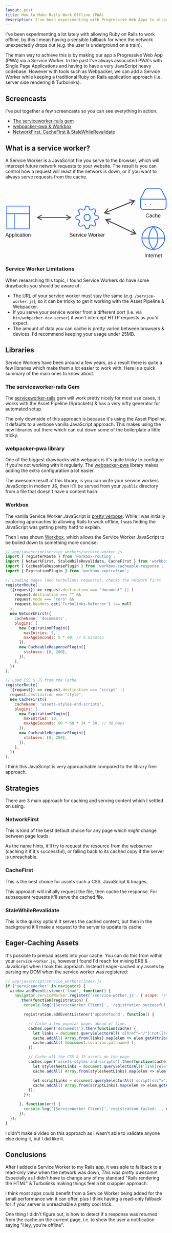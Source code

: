 ```yaml
---
layout: post
title: How to Make Rails Work Offline (PWA)
description: I've been experimenting with Progressive Web Apps to allow Rails to fallback to a read-only mode when the server is unreachable.
---
```


I've been experimenting a lot lately with allowing Ruby on Rails to work offline, by this I mean having a sensible fallback for when the network unexpectedly drops out (e.g. the user is underground on a train).

The main way to achieve this is by making our app a Progressive Web App (PWA) via a Service Worker. In the past I've always associated PWA's with Single Page Applications and having to have a very JavaScript heavy codebase. However with tools such as Webpacker, we can add a Service Worker while keeping a traditional Ruby on Rails application approach (i.e. server side rendering & Turbolinks).

## Screencasts

I've put together a few screencasts so you can see everything in action.

- [The serviceworker-rails gem](https://www.youtube.com/watch?v=EKa6IOBRnHI)
- [webpacker-pwa & Workbox](https://www.youtube.com/watch?v=c9slVBXsXyo)
- [NetworkFirst, CacheFirst & StaleWhileRevalidate](https://www.youtube.com/watch?v=iL7erF3t83o)

## What is a service worker?

A Service Worker is a JavaScript file you serve to the browser, which will intercept future network requests to your website. The result is you can control how a request will react if the network is down, or if you want to always serve requests from the cache.

<svg width="960px" height="441px" viewBox="0 0 960 441" version="1.1" xmlns="http://www.w3.org/2000/svg" xmlns:xlink="http://www.w3.org/1999/xlink">
    <g id="Page-1" stroke="none" stroke-width="1" fill="none" fill-rule="evenodd">
        <g id="service-worker" transform="translate(0.000000, 3.000000)">
            <g id="Application" transform="translate(0.000000, 128.000000)">
                <g id="Group" transform="translate(0.000000, 151.000000)" fill="currentColor" fill-rule="nonzero" font-family="Helvetica" font-size="31" font-weight="normal">
                    <text id="Application">
                        <tspan x="0" y="30">Application</tspan>
                    </text>
                </g>
                <g id="layout" stroke-linecap="round" stroke-linejoin="round" transform="translate(8.000000, 0.000000)" stroke="#3271F0" stroke-width="4">
                    <rect id="Rectangle" x="0" y="0" width="135" height="135" rx="2"></rect>
                    <line x1="0" y1="45" x2="135" y2="45" id="Path"></line>
                    <line x1="45" y1="135" x2="45" y2="45" id="Path"></line>
                </g>
            </g>
            <g id="Service-Worker" transform="translate(381.000000, 128.000000)">
                <g id="Group" transform="translate(0.000000, 151.000000)" fill="currentColor" fill-rule="nonzero" font-family="Helvetica" font-size="31" font-weight="normal">
                    <text id="Service-Worker">
                        <tspan x="0" y="30">Service Worker</tspan>
                    </text>
                </g>
                <g id="settings" stroke-linecap="round" stroke-linejoin="round" transform="translate(38.000000, 0.000000)" stroke="#3271F0" stroke-width="5">
                    <circle id="Oval" cx="67.5" cy="67.5" r="18.5"></circle>
                    <path d="M112.909091,85.9090909 C111.237874,89.69578 112.039778,94.1183996 114.934091,97.0772727 L115.302273,97.4454545 C117.606809,99.7474286 118.9017,102.871114 118.9017,106.128409 C118.9017,109.385704 117.606809,112.50939 115.302273,114.811364 C113.000299,117.1159 109.876613,118.410791 106.619318,118.410791 C103.362023,118.410791 100.238338,117.1159 97.9363636,114.811364 L97.5681818,114.443182 C94.6093087,111.548868 90.1866891,110.746965 86.4,112.418182 C82.6907485,114.007919 80.2797315,117.648555 80.2636364,121.684091 L80.2636364,122.727273 C80.2636364,129.505313 74.7689492,135 67.9909091,135 C61.212869,135 55.7181818,129.505313 55.7181818,122.727273 L55.7181818,122.175 C55.620961,118.018662 52.9928495,114.344173 49.0909091,112.909091 C45.30422,111.237874 40.8816004,112.039778 37.9227273,114.934091 L37.5545455,115.302273 C35.2525714,117.606809 32.1288862,118.9017 28.8715909,118.9017 C25.6142956,118.9017 22.4906104,117.606809 20.1886364,115.302273 C17.8840999,113.000299 16.5892092,109.876613 16.5892092,106.619318 C16.5892092,103.362023 17.8840999,100.238338 20.1886364,97.9363636 L20.5568182,97.5681818 C23.4511315,94.6093087 24.2530351,90.1866891 22.5818182,86.4 C20.992081,82.6907485 17.3514452,80.2797315 13.3159091,80.2636364 L12.2727273,80.2636364 C5.49468716,80.2636364 0,74.7689492 0,67.9909091 C0,61.212869 5.49468716,55.7181818 12.2727273,55.7181818 L12.825,55.7181818 C16.9813381,55.620961 20.6558273,52.9928495 22.0909091,49.0909091 C23.762126,45.30422 22.9602224,40.8816004 20.0659091,37.9227273 L19.6977273,37.5545455 C17.3931908,35.2525714 16.0983001,32.1288862 16.0983001,28.8715909 C16.0983001,25.6142956 17.3931908,22.4906104 19.6977273,20.1886364 C21.9997013,17.8840999 25.1233865,16.5892092 28.3806818,16.5892092 C31.6379771,16.5892092 34.7616623,17.8840999 37.0636364,20.1886364 L37.4318182,20.5568182 C40.3906913,23.4511315 44.8133109,24.2530351 48.6,22.5818182 L49.0909091,22.5818182 C52.8001605,20.992081 55.2111776,17.3514452 55.2272727,13.3159091 L55.2272727,12.2727273 C55.2272727,5.49468716 60.7219599,0 67.5,0 C74.2780401,0 79.7727273,5.49468716 79.7727273,12.2727273 L79.7727273,12.825 C79.7888224,16.8605361 82.1998395,20.5011719 85.9090909,22.0909091 C89.69578,23.762126 94.1183996,22.9602224 97.0772727,20.0659091 L97.4454545,19.6977273 C99.7474286,17.3931908 102.871114,16.0983001 106.128409,16.0983001 C109.385704,16.0983001 112.50939,17.3931908 114.811364,19.6977273 C117.1159,21.9997013 118.410791,25.1233865 118.410791,28.3806818 C118.410791,31.6379771 117.1159,34.7616623 114.811364,37.0636364 L114.443182,37.4318182 C111.548868,40.3906913 110.746965,44.8133109 112.418182,48.6 L112.418182,49.0909091 C114.007919,52.8001605 117.648555,55.2111776 121.684091,55.2272727 L122.727273,55.2272727 C129.505313,55.2272727 135,60.7219599 135,67.5 C135,74.2780401 129.505313,79.7727273 122.727273,79.7727273 L122.175,79.7727273 C118.139464,79.7888224 114.498828,82.1998395 112.909091,85.9090909 Z" id="Path"></path>
                </g>
            </g>
            <g id="Internet" transform="translate(813.000000, 250.000000)">
                <g id="Group" transform="translate(15.000000, 151.000000)" fill="currentColor" fill-rule="nonzero" font-family="Helvetica" font-size="31" font-weight="normal">
                    <text id="Internet">
                        <tspan x="0" y="30">Internet</tspan>
                    </text>
                </g>
                <g id="globe" stroke-linecap="round" stroke-linejoin="round" stroke="#3271F0" stroke-width="5">
                    <circle id="Oval" cx="67.5" cy="67.5" r="67.5"></circle>
                    <line x1="0" y1="67.5" x2="135" y2="67.5" id="Path"></line>
                    <path d="M68,0 C84.8836425,18.483882 94.4785811,42.4712285 95,67.5 C94.4785811,92.5287715 84.8836425,116.516118 68,135 C51.1163575,116.516118 41.5214189,92.5287715 41,67.5 C41.5214189,42.4712285 51.1163575,18.483882 68,0 L68,0 Z" id="Path"></path>
                </g>
            </g>
            <g id="Cache" transform="translate(804.000000, 25.000000)">
                <g id="hard-drive" stroke-linecap="round" stroke-linejoin="round" stroke="#3271F0" stroke-width="5">
                    <line x1="153" y1="62" x2="0" y2="62" id="Path"></line>
                    <path d="M26.3925,8.46375 L0,61 L0,106.75 C0,115.172342 6.85004333,122 15.3,122 L137.7,122 C146.149957,122 153,115.172342 153,106.75 L153,61 L126.6075,8.46375 C124.023865,3.2813602 118.719921,0.00307078035 112.914,0 L40.086,0 C34.2800786,0.00307078035 28.9761346,3.2813602 26.3925,8.46375 Z" id="Path"></path>
                    <line x1="29.96" y1="92" x2="30.04" y2="92" id="Path"></line>
                    <line x1="60.96" y1="92" x2="61.04" y2="92" id="Path"></line>
                </g>
                <g id="Group" transform="translate(31.000000, 140.000000)" fill="currentColor" fill-rule="nonzero" font-family="Helvetica" font-size="31" font-weight="normal">
                    <text id="Cache">
                        <tspan x="0" y="30">Cache</tspan>
                    </text>
                </g>
            </g>
            <polygon fill="currentColor" style="opacity: 0.8;" fill-rule="nonzero" points="363.046714 178.595408 365.225653 179.821061 389.225653 193.321061 393.099322 195.5 389.225653 197.678939 365.225653 211.178939 363.046714 212.404592 360.595408 208.046714 362.774347 206.821061 378.455 198 200.543 198 216.225653 206.821061 218.404592 208.046714 215.953286 212.404592 213.774347 211.178939 189.774347 197.678939 185.900678 195.5 189.774347 193.321061 213.774347 179.821061 215.953286 178.595408 218.404592 182.953286 216.225653 184.178939 200.542 193 378.458 193 362.774347 184.178939 360.595408 182.953286"></polygon>
            <polygon fill="currentColor" style="opacity: 0.8;" fill-rule="nonzero" points="738.206677 87.7609822 740.779449 88.2152415 769.11735 93.2186974 773.691169 94.0262695 770.689865 97.9150401 752.094755 122.008604 750.406521 124.196038 746.43719 120.474606 748.125423 118.287172 760.2754 102.543786 746.312284 108.223797 614.874275 161.686504 600.911039 167.365641 619.42719 170.63547 621.999963 171.089729 621.175661 176.760982 618.602889 176.306723 590.264988 171.303267 585.691169 170.495694 588.692473 166.606924 607.287583 142.51336 608.975817 140.325926 612.945148 144.047359 611.256915 146.234792 599.105896 161.97703 613.070054 156.298168 744.508063 102.83546 758.470257 97.1551747 739.955148 93.8864947 737.382375 93.4322354"></polygon>
            <polygon fill="currentColor" style="opacity: 0.8;" fill-rule="nonzero" points="628.826597 202 629.33465 207.552803 626.737073 207.824318 608.042186 209.777762 621.675208 216.196818 754.428967 278.697268 768.060404 285.114953 756.791529 269.053937 755.225548 266.82222 759.401497 263.474644 760.967478 265.706361 778.216033 290.28769 781 294.255186 776.382085 294.737879 747.77098 297.728486 745.173403 298 744.66535 292.447197 747.262927 292.175682 765.95677 290.221122 752.324792 283.803182 619.571033 221.302732 605.938552 214.883931 617.208471 230.946063 618.774452 233.17778 614.598503 236.525356 613.032522 234.293639 595.783967 209.71231 593 205.744814 597.617915 205.262121 626.22902 202.271514"></polygon>
        </g>
    </g>
</svg>

### Service Worker Limitations

When researching this topic, I found Service Workers do have some drawbacks you should be aware of:

- The URL of your service worker must stay the same (e.g. `/service-worker.js`), so it can be tricky to get it working with the Asset Pipeline & Webpacker.
- If you serve your service worker from a different port (i.e. via `bin/webpacker-dev-server`) it won't intercept HTTP requests as you'd expect.
- The amount of data you can cache is pretty varied between browsers & devices. I'd recommend keeping your usage under 25MB.

## Libraries

Service Workers have been around a few years, as a result there is quite a few libraries which make them a lot easier to work with. Here is a quick summary of the main ones to know about.

### The serviceworker-rails Gem

The [serviceworker-rails](https://github.com/rossta/serviceworker-rails) gem will work pretty nicely for most use cases, it works with the Asset Pipeline (Sprockets) & has a very nifty generator for automated setup.

The only downside of this approach is because it's using the Asset Pipeline, it defaults to a verbose vanilla JavaScript approach. This makes using the new libraries out there which can cut down some of the boilerplate a little tricky.

### webpacker-pwa library

One of the biggest drawbacks with webpack is it's quite tricky to configure if you're not working with it regularly. The [webpacker-pwa](https://github.com/coorasse/webpacker-pwa) library makes adding the extra configuration a lot easier.

The awesome result of this library, is you can write your service workers JavaScript in modern JS, then it'll be served from your `/public` directory from a file that doesn't have a content hash.

### Workbox

The vanilla Service Worker JavaScript is [pretty verbose](https://developers.google.com/web/fundamentals/primers/service-workers). While I was initially exploring approaches to allowing Rails to work offline, I was finding the JavaScript was getting pretty hard to explain.

Then I was shown [Workbox](https://developers.google.com/web/tools/workbox/), which allows the Service Worker JavaScript to be boiled down to something more concise:

```javascript
// app/javascript/service_workers/service-worker.js
import { registerRoute } from 'workbox-routing';
import { NetworkFirst, StaleWhileRevalidate, CacheFirst } from 'workbox-strategies';
import { CacheableResponsePlugin } from 'workbox-cacheable-response';
import { ExpirationPlugin } from 'workbox-expiration';

// Loading pages (and turbolinks requests), checks the network first
registerRoute(
  ({request}) => request.destination === "document" || (
    request.destination === "" &&
    request.mode === "cors" &&
    request.headers.get('Turbolinks-Referrer') !== null
  ),
  new NetworkFirst({
    cacheName: 'documents',
    plugins: [
      new ExpirationPlugin({
        maxEntries: 5,
        maxAgeSeconds: 5 * 60, // 5 minutes
      }),
      new CacheableResponsePlugin({
        statuses: [0, 200],
      }),
    ],
  })
);

// Load CSS & JS from the Cache
registerRoute(
  ({request}) => request.destination === "script" ||
  request.destination === "style",
  new CacheFirst({
    cacheName: 'assets-styles-and-scripts',
    plugins: [
      new ExpirationPlugin({
        maxEntries: 10,
        maxAgeSeconds: 60 * 60 * 24 * 30, // 30 Days
      }),
      new CacheableResponsePlugin({
        statuses: [0, 200],
      }),
    ],
  })
);
```

I think this JavaScript is very approachable compared to the library free approach.

## Strategies

There are 3 main approach for caching and serving content which I settled on using.

### NetworkFirst

This is kind of the best default choice for any page which _might_ change between page loads.

As the name hints, it'll try to request the resource from the webserver (caching it if it's successful), or falling back to its cached copy if the server is unreachable.

### CacheFirst

This is the best choice for assets such a CSS, JavaScript & Images.

This approach will initially request the file, then cache the response. For subsequent requests it'll serve the cached file.

### StaleWhileRevalidate

This is the quirky option! It serves the cached content, but then in the background it'll make a request to the server to update its cache.

## Eager-Caching Assets

It's possible to preload assets into your cache. You can do this from within your `service-worker.js`, however I found I'd reach for mixing ERB & JavaScript when I took this approach. Instead I eager-cached my assets by parsing my DOM when the service worker was registered:

```javascript
// app/javascript/service_workers/index.js
if ('serviceWorker' in navigator) {
  window.addEventListener('load', function() {
    navigator.serviceWorker.register('/service-worker.js', { scope: "/" })
      .then(function(registration) {
        console.log('[ServiceWorker Client]', 'registration successful with scope: ', registration.scope);

        registration.addEventListener('updatefound', function() {

          // Cache a few popular pages ahead of time.
          caches.open('documents').then(function(cache) {
            let links = document.querySelectorAll('a[href^="/"]:not([rel="nofollow"])');
            cache.addAll( Array.from(links).map(elem => elem.getAttribute("href")) );
            cache.addAll( [document.location.pathname] );
          });

          // Cache all the CSS & JS assets on the page.
          caches.open('assets-styles-and-scripts').then(function(cache) {
            let stylesheetLinks = document.querySelectorAll('link[rel="stylesheet"][href^="/"]');
            cache.addAll( Array.from(stylesheetLinks).map(elem => elem.getAttribute("href")) );

            let scriptLinks = document.querySelectorAll('script[src^="/"]');
            cache.addAll( Array.from(scriptLinks).map(elem => elem.getAttribute("src")) );
          });
        });

      }, function(err) {
        console.log('[ServiceWorker Client]','registration failed: ', err);
      });
  });
}
```

I didn't make a video on this approach as I wasn't able to validate anyone else doing it, but I did like it.

## Conclusions

After I added a Service Worker to my Rails app, it was able to fallback to a read-only view when the network was down, _This was pretty awesome_! Especially as I didn't have to change any of my standard "Rails rendering the HTML" & Turbolinks making things feel a bit snappier approach.

I think most apps could benefit from a Service Worker being added for the small performance win it can offer, plus I think having a read-only fallback for if your server is unreachable a pretty cool trick.

One thing I didn't figure out, is how to detect if a response was returned from the cache on the current page, i.e. to show the user a notification saying "Hey, you're offline".
